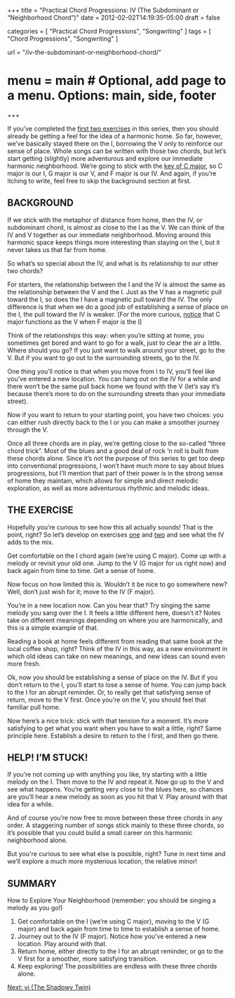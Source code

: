 +++
title = "Practical Chord Progressions: IV (The Subdominant or “Neighborhood Chord”)"
date = 2012-02-02T14:19:35-05:00
draft = false

categories = [
  "Practical Chord Progressions",
  "Songwriting"
]
tags = [
  "Chord Progressions",
  "Songwriting"
]

url = "/iv-the-subdominant-or-neighborhood-chord/"

# menu = main # Optional, add page to a menu. Options: main, side, footer
+++

If you’ve completed the [first two exercises](/practical-chord-progressions/) in this series, then you should already be getting a feel for the idea of a harmonic home. So far, however, we’ve basically stayed there on the I, borrowing the V only to reinforce our sense of place. Whole songs can be written with those two chords, but let’s start getting (slightly) more adventurous and explore our immediate harmonic neighborhood. We’re going to stick with the [key of C major](/basics/key-of-c-major/), so C major is our I, G major is our V, and F major is our IV. And again, if you’re itching to write, feel free to skip the background section at first.

## BACKGROUND
If we stick with the metaphor of distance from home, then the IV, or subdominant chord, is almost as close to the I as the V. We can think of the IV and V together as our immediate neighborhood. Moving around this harmonic space keeps things more interesting than staying on the I, but it never takes us that far from home.

So what’s so special about the IV, and what is its relationship to our other two chords?

For starters, the relationship between the I and the IV is almost the same as the relationship between the V and the I. Just as the V has a magnetic pull toward the I, so does the I have a magnetic pull toward the IV. The only difference is that when we do a good job of establishing a sense of place on the I, the pull toward the IV is weaker. \[For the more curious, [notice](/basics/scale-degrees/) that C major functions as the V when F major is the I\]

Think of the relationships this way: when you’re sitting at home, you sometimes get bored and want to go for a walk, just to clear the air a little. Where should you go? If you just want to walk around your street, go to the V. But if you want to go out to the surrounding streets, go to the IV.

One thing you’ll notice is that when you move from I to IV, you’ll feel like you’ve entered a new location. You can hang out on the IV for a while and there won’t be the same pull back home we found with the V (let’s say it’s because there’s more to do on the surrounding streets than your immediate street).

Now if you want to return to your starting point, you have two choices: you can either rush directly back to the I or you can make a smoother journey through the V.

Once all three chords are in play, we’re getting close to the so-called “three chord trick”. Most of the blues and a good deal of rock ‘n roll is built from these chords alone. Since it’s not the purpose of this series to get too deep into conventional progressions, I won’t have much more to say about blues  progressions, but I’ll mention that part of their power is in the strong sense of home they maintain, which allows for simple and direct melodic exploration, as well as more adventurous rhythmic and melodic ideas.

## THE EXERCISE
Hopefully you’re curious to see how this all actually sounds! That is the point, right? So let’s develop on exercises [one](/practical-chord-progressions-i-the-tonic/) and [two](/practical-chord-progressions-v-the-dominant/) and see what the IV adds to the mix.

Get comfortable on the I chord again (we’re using C major). Come up with a melody or revisit your old one. Jump to the V (G major for us right now) and back again from time to time. Get a sense of home.

Now focus on how limited this is. Wouldn’t it be nice to go somewhere new? Well, don’t just wish for it; move to the IV (F major).

You’re in a new location now. Can you hear that? Try singing the same melody you sang over the I. It feels a little different here, doesn’t it? Notes take on different meanings depending on where you are harmonically, and this is a simple example of that.

Reading a book at home feels different from reading that same book at the local coffee shop, right? Think of the IV in this way, as a new environment in which old ideas can take on new meanings, and new ideas can sound even more fresh.

Ok, now you should be establishing a sense of place on the IV. But if you don’t return to the I, you’ll start to lose a sense of home. You can jump back to the I for an abrupt reminder. Or, to really get that satisfying sense of return, move to the V first. Once you’re on the V, you should feel that familiar pull home.

Now here’s a nice trick: stick with that tension for a moment. It’s more satisfying to get what you want when you have to wait a little, right? Same principle here. Establish a desire to return to the I first, and then go there.

## HELP! I’M STUCK!
If you’re not coming up with anything you like, try starting with a little melody on the I. Then move to the IV and repeat it. Now go up to the V and see what happens. You’re getting very close to the blues here, so chances are you’ll hear a new melody as soon as you hit that V. Play around with that idea for a while.

And of course you’re now free to move between these three chords in any order. A staggering number of songs stick mainly to these three chords, so it’s possible that you could build a small career on this harmonic neighborhood alone.

But you're curious to see what else is possible, right? Tune in next time and we’ll explore a much more mysterious location, the relative minor!

## SUMMARY

How to Explore Your Neighborhood (remember: you should be singing a melody as you go!)

1. Get comfortable on the I (we’re using C major), moving to the V (G major) and back again from time to time to establish a sense of home.
2. Journey out to the IV (F major). Notice how you’ve entered a new location. Play around with that.
3. Return home, either directly to the I for an abrupt reminder, or go to the V first for a smoother, more satisfying transition.
4. Keep exploring! The possibilities are endless with these three chords alone.

[Next: vi (The Shadowy Twin)](/practical-chord-progressions-vi-the-relative-minor-or-shadowy-twin/)

